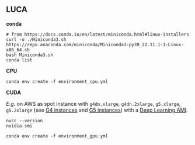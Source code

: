 ## LUCA

**conda**

```
# from https://docs.conda.io/en/latest/miniconda.html#linux-installers
curl -o ./Miniconda3.sh https://repo.anaconda.com/miniconda/Miniconda3-py39_22.11.1-1-Linux-x86_64.sh
bash Miniconda3.sh
conda list
```

**CPU**

```
conda env create -f environment_cpu.yml
```

**CUDA**

_E.g._ on AWS as spot instance with `g4dn.xlarge`, `g4dn.2xlarge`, `g5.xlarge`, `g5.2xlarge` (see [G4 instances](https://aws.amazon.com/ec2/instance-types/g4/) and [G5 instances](https://aws.amazon.com/ec2/instance-types/g5/)) with a [Deep Learning AMI](https://aws.amazon.com/machine-learning/amis/).

```
nvcc --version
nvidia-smi

conda env create -f environment_gpu.yml
```
